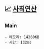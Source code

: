 ## 📈 [사칙연산](https://www.acmicpc.net/problem/10869)

### Main

```text
- 메모리: 14260KB
- 시간: 132ms
```